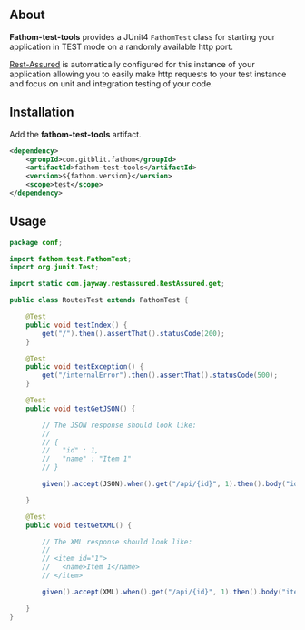 ## About

**Fathom-test-tools** provides a JUnit4 `FathomTest` class for starting your application in TEST mode on a randomly available http port.  

[Rest-Assured](https://code.google.com/p/rest-assured) is automatically configured for this instance of your application allowing you to easily make http requests to your test instance and focus on unit and integration testing of your code.

## Installation

Add the **fathom-test-tools** artifact.

```XML
<dependency>
    <groupId>com.gitblit.fathom</groupId>
    <artifactId>fathom-test-tools</artifactId>
    <version>${fathom.version}</version>
    <scope>test</scope>
</dependency>
```

## Usage

```java
package conf;

import fathom.test.FathomTest;
import org.junit.Test;

import static com.jayway.restassured.RestAssured.get;

public class RoutesTest extends FathomTest {

    @Test
    public void testIndex() {
        get("/").then().assertThat().statusCode(200);
    }

    @Test
    public void testException() {
        get("/internalError").then().assertThat().statusCode(500);
    }

    @Test
    public void testGetJSON() {

        // The JSON response should look like:
        //
        // {
        //   "id" : 1,
        //   "name" : "Item 1"
        // }

        given().accept(JSON).when().get("/api/{id}", 1).then().body("id", equalTo(1));

    }

    @Test
    public void testGetXML() {

        // The XML response should look like:
        //
        // <item id="1">
        //   <name>Item 1</name>
        // </item>

        given().accept(XML).when().get("/api/{id}", 1).then().body("item.@id", equalTo("1"));

    }
}
```
